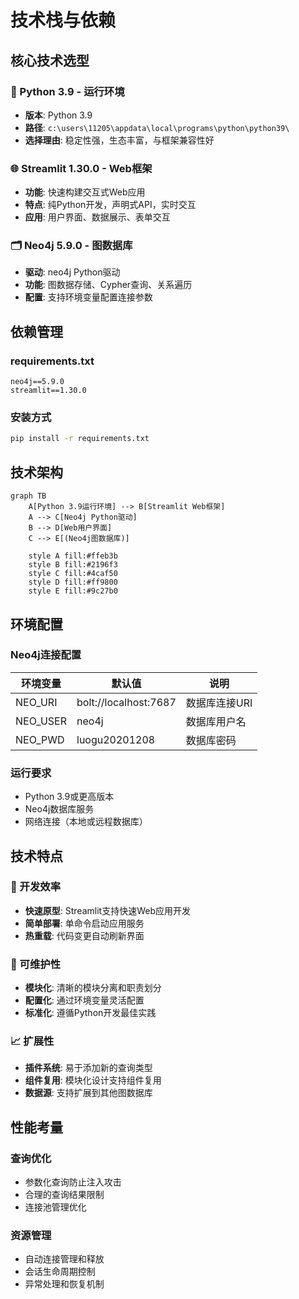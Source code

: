 # 技术栈与依赖

## 核心技术选型

### 🐍 Python 3.9 - 运行环境
- **版本**: Python 3.9
- **路径**: `c:\users\11205\appdata\local\programs\python\python39\`
- **选择理由**: 稳定性强，生态丰富，与框架兼容性好

### 🌐 Streamlit 1.30.0 - Web框架
- **功能**: 快速构建交互式Web应用
- **特点**: 纯Python开发，声明式API，实时交互
- **应用**: 用户界面、数据展示、表单交互

### 🗂️ Neo4j 5.9.0 - 图数据库
- **驱动**: neo4j Python驱动
- **功能**: 图数据存储、Cypher查询、关系遍历
- **配置**: 支持环境变量配置连接参数

## 依赖管理

### requirements.txt
```
neo4j==5.9.0
streamlit==1.30.0
```

### 安装方式
```bash
pip install -r requirements.txt
```

## 技术架构

```mermaid
graph TB
    A[Python 3.9运行环境] --> B[Streamlit Web框架]
    A --> C[Neo4j Python驱动]
    B --> D[Web用户界面]
    C --> E[(Neo4j图数据库)]
    
    style A fill:#ffeb3b
    style B fill:#2196f3
    style C fill:#4caf50
    style D fill:#ff9800
    style E fill:#9c27b0
```

## 环境配置

### Neo4j连接配置
| 环境变量 | 默认值 | 说明 |
|---------|--------|------|
| NEO_URI | bolt://localhost:7687 | 数据库连接URI |
| NEO_USER | neo4j | 数据库用户名 |
| NEO_PWD | luogu20201208 | 数据库密码 |

### 运行要求
- Python 3.9或更高版本
- Neo4j数据库服务
- 网络连接（本地或远程数据库）

## 技术特点

### 🚀 开发效率
- **快速原型**: Streamlit支持快速Web应用开发
- **简单部署**: 单命令启动应用服务
- **热重载**: 代码变更自动刷新界面

### 🔧 可维护性
- **模块化**: 清晰的模块分离和职责划分
- **配置化**: 通过环境变量灵活配置
- **标准化**: 遵循Python开发最佳实践

### 📈 扩展性
- **插件系统**: 易于添加新的查询类型
- **组件复用**: 模块化设计支持组件复用
- **数据源**: 支持扩展到其他图数据库

## 性能考量

### 查询优化
- 参数化查询防止注入攻击
- 合理的查询结果限制
- 连接池管理优化

### 资源管理
- 自动连接管理和释放
- 会话生命周期控制
- 异常处理和恢复机制